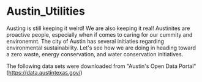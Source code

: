 # Austin_Utilities

Austing is still keeping it weird! We are also keeping it real! Austinites are proactive people, especially when if comes to caring for our cummity and environemnt. The city of Austin has several initiaties regarding environmental sustainability. Let's see how we are doing in heading toward a zero waste, energy conservation, and water conservation initiatives.

The following data sets were downloaded from "Austin's Open Data Portal" (https://data.austintexas.gov/)
